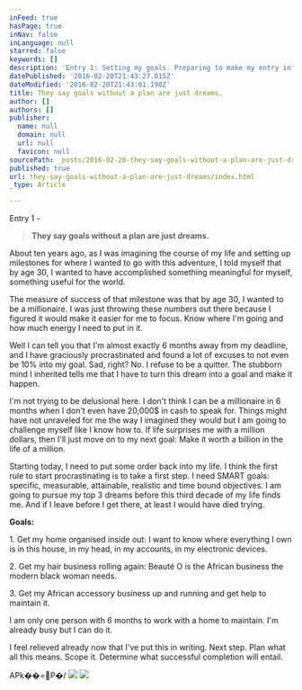 ```yaml
---
inFeed: true
hasPage: true
inNav: false
inLanguage: null
starred: false
keywords: []
description: 'Entry 1: Setting my goals. Preparing to make my entry into thirties with my head up high.'
datePublished: '2016-02-20T21:43:27.015Z'
dateModified: '2016-02-20T21:43:01.190Z'
title: They say goals without a plan are just dreams.
author: []
authors: []
publisher:
  name: null
  domain: null
  url: null
  favicon: null
sourcePath: _posts/2016-02-20-they-say-goals-without-a-plan-are-just-dreams.md
published: true
url: they-say-goals-without-a-plan-are-just-dreams/index.html
_type: Article

---
```

Entry 1 -

> **They say goals without a plan are just dreams.**

About ten years ago, as I was imagining the course of my
life and setting up milestones for where I wanted to go with this adventure, I
told myself that by age 30, I wanted to have accomplished something meaningful
for myself, something useful for the world. 

The measure of success of that milestone was that by age 30,
I wanted to be a millionaire. I was just throwing these numbers out there
because I figured it would make it easier for me to focus. Know where I'm going
and how much energy I need to put in it.

Well I can tell you that I'm almost exactly 6 months away
from my deadline, and I have graciously procrastinated and found a lot of
excuses to not even be 10% into my goal. Sad, right? No. I refuse to be a
quitter. The stubborn mind I inherited tells me that I have to turn this dream
into a goal and make it happen.

I'm not trying to be delusional here. I don't think I can be
a millionaire in 6 months when I don't even have 20,000$ in cash to speak for.
Things might have not unraveled for me the way I imagined they would but I am
going to challenge myself like I know how to. If life surprises me with a
million dollars, then I'll just move on to my next goal: Make it worth a
billion in the life of a million.

Starting today, I need to put some order back into my life.
I think the first rule to start procrastinating is to take a first step. I need
SMART goals: specific, measurable, attainable, realistic and time bound
objectives. I am going to pursue my top 3 dreams before this third decade of my
life finds me. And if I leave before I get there, at least I would have died
trying.

**Goals:**

1\. Get my home organised inside out: I want to know
where everything I own is in this house, in my head, in my accounts, in my
electronic devices.

2\. Get my hair business rolling again: Beauté O is
the African business the modern black woman needs.

3\. Get my
African accessory business up and running and get help to maintain it.

I am only one person with 6 months to work with a home to
maintain. I'm already busy but I can do it.

I feel relieved already now that I've put this in writing.
Next step. Plan what all this means. Scope it. Determine what successful
completion will entail.

APk��=P�/
![](https://the-grid-user-content.s3-us-west-2.amazonaws.com/8dd986ec-1295-497e-9d39-c8967af62b73.jpg)
![](https://the-grid-user-content.s3-us-west-2.amazonaws.com/afca332f-e11b-48e6-9972-c3149e4689f8.jpg)